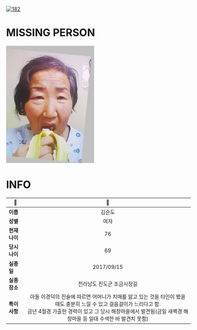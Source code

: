 [![182](https://img.shields.io/badge/%EC%8B%A4%EC%A2%85%EC%8B%A0%EA%B3%A0%EB%8A%94%20%EA%B5%AD%EB%B2%88%EC%97%86%EC%9D%B4-182-blue)](http://safe182.go.kr/index.do)

# MISSING PERSON

<img src="./missing_person.jpg">

# INFO

|🔑|💎|
|--|:--:|
|**이름**|김순도|
|**성별**|여자|
|**현재 나이**|76|
|**당시 나이**|69|
|**실종일**|2017/09/15|
|**실종 장소**|전라남도 진도군 조금시장길 |
|**특이사항**|아들 이경덕의 진술에 따르면 어머니가 치매를 앓고 있는 것을 타인이 봤을 때도 충분히 느낄 수 있고 걸음걸이가 느리다고 함.</br>금년 4월경 가출한 경력이 있고 그 당시 해창마을에서 발견됨(금일 새벽경 해창마을 등 일대 수색한 바 발견치 못함)|
